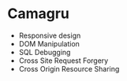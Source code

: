 # Camagru
- Responsive design
- DOM Manipulation
- SQL Debugging
- Cross Site Request Forgery
- Cross Origin Resource Sharing